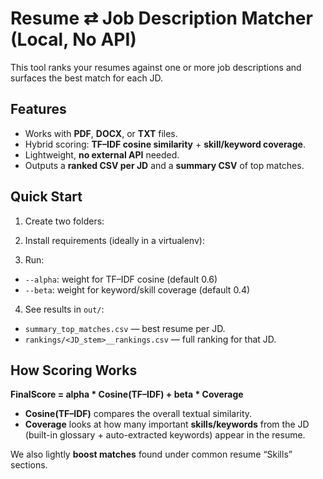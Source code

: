 # Resume ⇄ Job Description Matcher (Local, No API)

This tool ranks your resumes against one or more job descriptions and surfaces the best match for each JD.

## Features
- Works with **PDF**, **DOCX**, or **TXT** files.
- Hybrid scoring: **TF–IDF cosine similarity** + **skill/keyword coverage**.
- Lightweight, **no external API** needed.
- Outputs a **ranked CSV per JD** and a **summary CSV** of top matches.

## Quick Start

1. Create two folders:

2. Install requirements (ideally in a virtualenv):

3. Run:
- `--alpha`: weight for TF–IDF cosine (default 0.6)
- `--beta`: weight for keyword/skill coverage (default 0.4)

4. See results in `out/`:
- `summary_top_matches.csv` — best resume per JD.
- `rankings/<JD_stem>__rankings.csv` — full ranking for that JD.

## How Scoring Works

**FinalScore = alpha * Cosine(TF–IDF) + beta * Coverage**

- **Cosine(TF–IDF)** compares the overall textual similarity.
- **Coverage** looks at how many important **skills/keywords** from the JD
  (built-in glossary + auto-extracted keywords) appear in the resume.

We also lightly **boost matches** found under common resume “Skills” sections.
